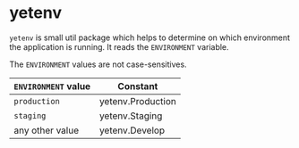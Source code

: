 # yetenv

`yetenv` is small util package which helps to determine on which environment the application is running. It reads the `ENVIRONMENT` variable.

The `ENVIRONMENT` values are not case-sensitives.

| `ENVIRONMENT` value | Constant |
| ------------------- | -------- |
| `production` | yetenv.Production |
| `staging` | yetenv.Staging |
| any other value | yetenv.Develop |
